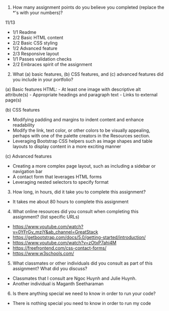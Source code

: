 1. How many assignment points do you believe you completed (replace the *'s with your numbers)?

  11/13
  - 1/1 Readme
  - 2/2 Basic HTML content
  - 2/2 Basic CSS styling
  - 1/2 Advanced feature
  - 2/3 Responsive layout
  - 1/1 Passes validation checks
  - 2/2 Embraces spirit of the assignment

2. What (a) basic features, (b) CSS features, and (c) advanced features did you include in your portfolio?

  (a) Basic features
    HTML:
    - At least one image with descriptive alt attribute(s)
    - Appropriate headings and paragraph text
    - Links to external page(s)
  
  
  (b) CSS features
  - Modifying padding and margins to indent content and enhance readability
  - Modify the link, text color, or other colors to be visually appealing, perhaps with one of the palette creators in the Resources section.
  - Leveraging Bootstrap CSS helpers such as image shapes and table layouts to display content in a more exciting manner
  
  
  (c) Advanced features
  - Creating a more complex page layout, such as including a sidebar or navigation bar
  - A contact form that leverages HTML forms
  - Leveraging nested selectors to specify format


3. How long, in hours, did it take you to complete this assignment?
   
  - It takes me about 80 hours to complete this assignment


4. What online resources did you consult when completing this assignment? (list specific URLs)
   
  - https://www.youtube.com/watch?v=0YFrGy_mzjY&ab_channel=GreatStack
  - https://getbootstrap.com/docs/5.0/getting-started/introduction/
  - https://www.youtube.com/watch?v=zOtxP7ahi4M
  - https://freefrontend.com/css-contact-forms/
  - https://www.w3schools.com/


5. What classmates or other individuals did you consult as part of this assignment? What did you discuss?
   
  - Classmates that I consult are Ngoc Huynh and Julie Huynh.
  - Another individual is Maganth Seetharaman


6. Is there anything special we need to know in order to run your code?
   
  - There is nothing special you need to know in order to run my code
